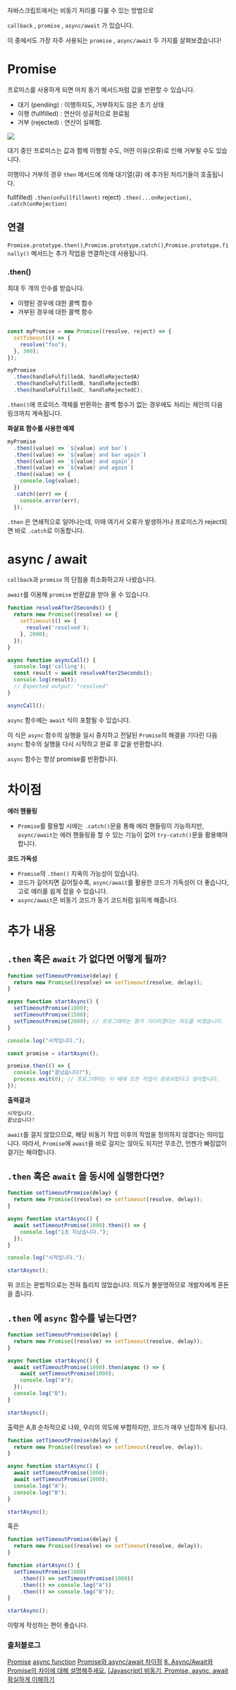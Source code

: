 자바스크립트에서는 비동기 처리를 다룰 수 있는 방법으로

`callback` , `promise` , `async/await` 가 있습니다.

이 중에서도 가장 자주 사용되는 `promise` , `async/await` 두 가지를 살펴보겠습니다!


# Promise

프로미스를 사용하게 되면 마치 동기 메서드처럼 값을 반환할 수 있습니다.

- 대기 (pending) : 이행하지도, 거부하지도 않은 초기 상태
- 이행 (fullfilled) : 연산이 성공적으로 완료됨
- 거부 (rejected) : 연산이 실패함.

![](https://velog.velcdn.com/images/hyeonzii/post/5c3b57e6-3b92-4d94-82a3-ee35bec9b99a/image.png)

대기 중인 프로미스는 값과 함께 이행할 수도, 어떤 이유(오류)로 인해 거부될 수도 있습니다.

이행이나 거부의 경우 `then` 메서드에 의해 대기열(큐) 에 추가된 처리기들이 호출됩니다.

fullfilled) `.then(onFullfillment)`
reject) `.then(...onRejection), .catch(onRejection)`

## 연결

`Promise.prototype.then()`,`Promise.prototype.catch()`,`Promise.prototype.finally()` 메서드는 추가 작업을 연결하는데 사용됩니다.

### .then()

최대 두 개의 인수를 받습니다.
- 이행된 경우에 대한 콜백 함수
- 거부된 경우에 대한 콜백 함수

```js

const myPromise = new Promise((resolve, reject) => {
  setTimeout(() => {
    resolve("foo");
  }, 300);
});

myPromise
  .then(handleFulfilledA, handleRejectedA)
  .then(handleFulfilledB, handleRejectedB)
  .then(handleFulfilledC, handleRejectedC);
```

`.then()`에 프로미스 객체를 반환하는 콜백 함수가 없는 경우에도 처리는 체인의 다음 링크까지 계속됩니다.

**화살표 함수를 사용한 예제**

```js
myPromise
  .then((value) => `${value} and bar`)
  .then((value) => `${value} and bar again`)
  .then((value) => `${value} and again`)
  .then((value) => `${value} and again`)
  .then((value) => {
    console.log(value);
  })
  .catch((err) => {
    console.error(err);
  });

```

`.then` 은 연쇄적으로 일어나는데, 이때 여기서 오류가 발생하거나 프로미스가 reject되면 바로 `.catch`로 이동합니다.

# async / await

`callback`과 `promise` 의 단점을 최소화하고자 나왔습니다.

`await`를 이용해 `promise` 반환값을 받아 올 수 있습니다.

```js
function resolveAfter2Seconds() {
  return new Promise((resolve) => {
    setTimeout(() => {
      resolve('resolved');
    }, 2000);
  });
}

async function asyncCall() {
  console.log('calling');
  const result = await resolveAfter2Seconds();
  console.log(result);
  // Expected output: "resolved"
}

asyncCall();
```
`async` 함수에는 `await` 식이 포함될 수 있습니다.

이 식은 `async` 함수의 실행을 일시 중지하고 전달된 `Promise`의 해결을 기다린 다음 `async` 함수의 실행을 다시 시작하고 완료 후 값을 반환합니다.

`async` 함수는 항상 promise를 반환합니다.

# 차이점

**에러 헨들링**
- `Promise`를 활용할 시에는 `.catch()`문을 통해 에러 핸들링이 가능하지만, `async/await`는 에러 핸들링을 할 수 있는 기능이 없어 `try-catch()`문을 활용해야 합니다.

**코드 가독성**
- `Promise`의 `.then()` 지옥의 가능성이 있습니다.
- 코드가 길어지면 길어질수록, `async/await`를 활용한 코드가 가독성이 더 좋습니다, 고로 에러를 쉽게 잡을 수 있습니다.
- `async/await`은 비동기 코드가 동기 코드처럼 읽히게 해줍니다.

# 추가 내용

## `.then` 혹은 `await` 가 없다면 어떻게 될까?

```js
function setTimeoutPromise(delay) {
  return new Promise((resolve) => setTimeout(resolve, delay));
}

async function startAsync() {
  setTimeoutPromise(1000);
  setTimeoutPromise(1500);
  setTimeoutPromise(2000); // 프로그래머는 뭔가 기다리겠다는 의도를 비쳤습니다.
}

console.log("시작입니다.");

const promise = startAsync();

promise.then(() => {
  console.log("끝났습니다?");
  process.exit(0); // 프로그래머는 이 때에 모든 작업이 완료되었다고 생각합니다.
});
```

**출력결과**
```js
시작입니다.
끝났습니다?
```

`await`를 걸지 않았으므로, 해당 비동기 작업 이후의 작업을 정의하지 않겠다는 의미입니다.
따라서, `Promise`에 `await`을 바로 걸지는 않아도 되지만 무조건, 언젠가 빠짐없이 걸기는 해야합니다.

## `.then` 혹은 `await` 을 동시에 실행한다면?

```js
function setTimeoutPromise(delay) {
  return new Promise((resolve) => setTimeout(resolve, delay));
}

async function startAsync() {
  await setTimeoutPromise(1000).then(() => {
    console.log("1초 지났습니다.");
  });
}

console.log("시작입니다.");

startAsync();
```
위 코드는 문법적으로는 전혀 틀리지 않았습니다.
의도가 불분명하므로 개발자에게 혼돈을 줍니다.

## `.then` 에 `async` 함수를 넣는다면?

```js
function setTimeoutPromise(delay) {
  return new Promise((resolve) => setTimeout(resolve, delay));
}

async function startAsync() {
  await setTimeoutPromise(1000).then(async () => {
    await setTimeoutPromise(1000);
    console.log("A");
  });
  console.log("B");
}

startAsync();
```

출력은 A,B 순차적으로 나와, 우리의 의도에 부합하지만, 코드가 매우 난잡하게 됩니다.

```js
function setTimeoutPromise(delay) {
  return new Promise((resolve) => setTimeout(resolve, delay));
}

async function startAsync() {
  await setTimeoutPromise(1000);
  await setTimeoutPromise(1000);
  console.log("A");
  console.log("B");
}

startAsync();
```
혹은
```js
function setTimeoutPromise(delay) {
  return new Promise((resolve) => setTimeout(resolve, delay));
}

function startAsync() {
  setTimeoutPromise(1000)
    .then(() => setTimeoutPromise(1000))
    .then(() => console.log("A"))
    .then(() => console.log("B"));
}

startAsync();
```
이렇게 작성하는 편이 좋습니다.

### 출처블로그

[Promise](https://developer.mozilla.org/ko/docs/Web/JavaScript/Reference/Global_Objects/Promise)
[
async function](https://developer.mozilla.org/ko/docs/Web/JavaScript/Reference/Statements/async_function)
[Promise와 async/await 차이점](https://velog.io/@pilyeooong/Promise%EC%99%80-asyncawait-%EC%B0%A8%EC%9D%B4%EC%A0%90)
[8. Async/Await와 Promise의 차이에 대해 설명해주세요.](https://velog.io/@p_seo_hn/8.-AsyncAwait%EC%99%80-Promise%EC%9D%98-%EC%B0%A8%EC%9D%B4%EC%97%90-%EB%8C%80%ED%95%B4-%EC%84%A4%EB%AA%85%ED%95%B4%EC%A3%BC%EC%84%B8%EC%9A%94)
[[Javascript] 비동기, Promise, async, await 확실하게 이해하기
](https://springfall.cc/article/2022-11/easy-promise-async-await)




